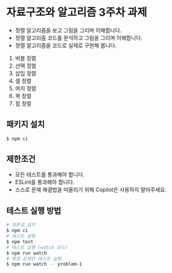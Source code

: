 # 자료구조와 알고리즘 3주차 과제

- 정렬 알고리즘을 보고 그림을 그리며 이해합니다.
- 정렬 알고리즘 코드를 분석하고 그림을 그리며 이해합니다.
- 정렬 알고리즘을 코드로 실제로 구현해 봅니다.

1. 버블 정렬
2. 선택 정렬
3. 삽입 정렬
4. 셀 정렬
5. 머지 정렬
6. 퀵 정렬
7. 힙 정렬

## 패키지 설치

```bash
$ npm ci
```

## 제한조건

- 모든 테스트를 통과해야 합니다.
- ESLint를 통과해야 합니다.
- 스스로 문제 해결법을 떠올리기 위해 Copilot은 사용하지 말아주세요.

## 테스트 실행 방법

```bash
# 의존성 설치
$ npm ci
# 테스트 실행
$ npm test
# 테스트 실행 (watch 모드)
$ npm run watch
# 특정 문제만 테스트 실행
$ npm run watch -- problem-1
```

